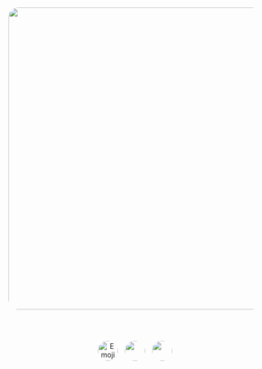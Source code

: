 <div align="center">
  <img 
    src="https://i.pinimg.com/originals/20/18/eb/2018eb1e247de12eeb37063f5612c8c9.gif"
    width="600" 
    style="border-radius: 20px;" 
    >
  
  <br><br> 

  <img 
    src="https://cdn.discordapp.com/emojis/1397509724534079568.webp?size=40&animated=true" 
    width="40" 
    style="border-radius: 50%; vertical-align: middle; margin: 0 5px;" 
    alt="Emoji">
  <img 
    src="https://cdn.discordapp.com/emojis/1397509724534079568.webp?size=40&animated=true" 
    width="40" 
    style="border-radius: 50%; vertical-align: middle; margin: 0 5px;" 
    >
  <img 
    src="https://cdn.discordapp.com/emojis/1397509724534079568.webp?size=40&animated=true" 
    width="40" 
    style="border-radius: 50%; vertical-align: middle; margin: 0 5px;" 
    >
</div>
